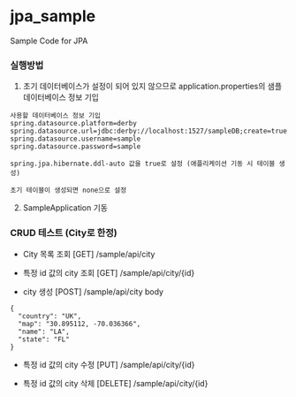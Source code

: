 # jpa_sample
Sample Code for JPA

### 실행방법
1. 초기 데이터베이스가 설정이 되어 있지 않으므로 application.properties의 샘플 데이터베이스 정보 기입
```
사용할 데이터베이스 정보 기입
spring.datasource.platform=derby
spring.datasource.url=jdbc:derby://localhost:1527/sampleDB;create=true
spring.datasource.username=sample
spring.datasource.password=sample

spring.jpa.hibernate.ddl-auto 값을 true로 설정 (애플리케이션 기동 시 테이블 생성)

초기 테이블이 생성되면 none으로 설정
```
2. SampleApplication 기동

### CRUD 테스트 (City로 한정)
- City 목록 조회
[GET] /sample/api/city

- 특정 id 값의 city 조회
[GET] /sample/api/city/{id}

- city 생성
[POST] /sample/api/city
body
```
{
  "country": "UK",
  "map": "30.895112, -70.036366",
  "name": "LA",
  "state": "FL"
}
```

- 특정 id 값의 city 수정
[PUT] /sample/api/city/{id}

- 특정 id 값의 city 삭제
[DELETE] /sample/api/city/{id}
